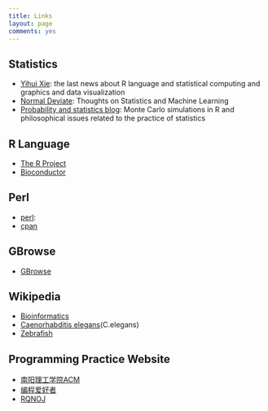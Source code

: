 ```yaml
---
title: Links
layout: page
comments: yes
---
```


## Statistics

- [Yihui Xie](http://yihui.name/): the last news about R language and statistical computing and graphics and data visualization  
- [Normal Deviate](http://normaldeviate.wordpress.com/): Thoughts on Statistics and Machine Learning
- [Probability and statistics blog](http://www.statisticsblog.com/): Monte Carlo simulations in R and philosophical issues related to the practice of statistics

## R Language

- [The R Project](http://www.r-project.org/)
- [Bioconductor](http://www.bioconductor.org/)

## Perl

- [perl](http://www.perl.org/): 
- [cpan](http://www.cpan.org/modules/INSTALL.html)

## GBrowse
- [GBrowse](http://gmod.org/wiki/GBrowse)

## Wikipedia
- [Bioinformatics](http://en.wikipedia.org/wiki/Bioinformatics) 
- [Caenorhabditis elegans](http://en.wikipedia.org/wiki/Caenorhabditis_elegans)(C.elegans) 
- [Zebrafish](http://en.wikipedia.org/wiki/Zebrafish)

## Programming Practice Website
- [南阳理工学院ACM](http://acm.nyist.net/JudgeOnline/problemset.php)
- [编程爱好者](http://www.pfan.cn/acm/)
- [RQNOJ](http://www.rqnoj.cn/problem)
